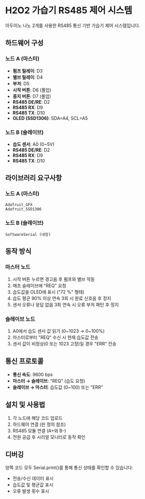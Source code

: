 # H2O2 가습기 RS485 제어 시스템

아두이노 나노 2개를 사용한 RS485 통신 기반 가습기 제어 시스템입니다.

## 하드웨어 구성

### 노드 A (마스터)
- **펌프 릴레이**: D3
- **밸브 릴레이**: D4  
- **부저**: D5
- **시작 버튼**: D6 (풀업)
- **중지 버튼**: D7 (풀업)
- **RS485 DE/RE**: D2
- **RS485 RX**: D9
- **RS485 TX**: D10
- **OLED (SSD1306)**: SDA=A4, SCL=A5

### 노드 B (슬레이브)
- **습도 센서**: A0 (0~5V)
- **RS485 DE/RE**: D2
- **RS485 RX**: D9
- **RS485 TX**: D10

## 라이브러리 요구사항

### 노드 A (마스터)
```
Adafruit_GFX
Adafruit_SSD1306
```

### 노드 B (슬레이브)
```
SoftwareSerial (내장)
```

## 동작 방식

### 마스터 노드
1. 시작 버튼 누르면 경고음 후 펌프와 밸브 작동
2. 매초 슬레이브에 "REQ" 요청
3. 습도값을 OLED에 표시 ("72 %" 형태)
4. 습도 평균 90% 이상 연속 3회 시 완료 신호음 후 정지
5. 센서 오류나 응답 없음 3회 연속 시 오류 부저 패턴 후 정지

### 슬레이브 노드
1. A0에서 습도 센서 값 읽기 (0~1023 → 0~100%)
2. 마스터로부터 "REQ" 수신 시 현재 습도값 전송
3. 센서 값이 비정상(0 또는 1023 고정)일 경우 "ERR" 전송

## 통신 프로토콜

- **통신 속도**: 9600 bps
- **마스터 → 슬레이브**: "REQ" (습도 요청)
- **슬레이브 → 마스터**: 습도값 (0~100) 또는 "ERR"

## 설치 및 사용법

1. 각 노드에 해당 코드 업로드
2. 하드웨어 연결 (핀 정의 참조)
3. RS485 모듈 연결 (A+와 B-)
4. 전원 공급 후 시리얼 모니터로 동작 확인

## 디버깅

양쪽 코드 모두 Serial.print()를 통해 통신 상태를 확인할 수 있습니다:
- 전송/수신 데이터 표시
- 습도값 및 평균값 표시
- 오류 발생 횟수 표시
